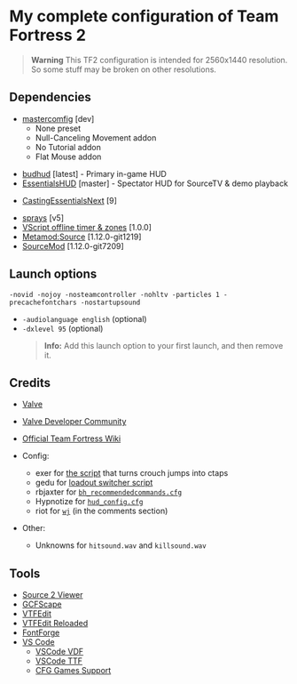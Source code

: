 # My complete configuration of Team Fortress 2

> **Warning**
> This TF2 configuration is intended for 2560x1440 resolution. So some stuff may be broken on other resolutions.

## Dependencies

- [mastercomfig](https://github.com/mastercomfig/mastercomfig) [dev]
  - None preset
  - Null-Canceling Movement addon
  - No Tutorial addon
  - Flat Mouse addon

<!-- -->

- [budhud](https://github.com/qkeitoe/budhud) [latest] - Primary in-game HUD
- [EssentialsHUD](https://github.com/CriticalFlaw/EssentialsHUD) [master] - Spectator HUD for SourceTV & demo playback

<!-- -->

- [CastingEssentialsNext](https://github.com/drunderscore/CastingEssentialsNext) [9]

<!-- -->

- [sprays](https://github.com/Elandi-rj/sprays) [v5]
- [VScript offline timer & zones](https://code.nullprop.sh/nullprop/vscript-timer) [1.0.0]
- [Metamod:Source](https://github.com/alliedmodders/metamod-source) [1.12.0-git1219]
- [SourceMod](https://github.com/alliedmodders/sourcemod) [1.12.0-git7209]

## Launch options

    -novid -nojoy -nosteamcontroller -nohltv -particles 1 -precachefontchars -nostartupsound

- `-audiolanguage english` (optional)
- `-dxlevel 95` (optional)
  > **Info:** Add this launch option to your first launch, and then remove it.

## Credits

- [Valve](https://www.valvesoftware.com/en/)

- [Valve Developer Community](https://developer.valvesoftware.com/wiki/Main_Page)

- [Official Team Fortress Wiki](https://wiki.teamfortress.com/wiki/Main_Page)

- Config:

  - exer for [the script](https://discord.com/channels/373855931169243146/373855931169243149/1372915987401408603) that turns crouch jumps into ctaps
  - gedu for [loadout switcher script](https://www.teamfortress.tv/post/882069/resupply-bind-for-different-loadouts)
  - rbjaxter for [`bh_recommendedcommands.cfg`](https://github.com/rbjaxter/budhud/blob/master/cfg/bh_recommendedcommands.cfg)
  - Hypnotize for [`hud_config.cfg`](https://github.com/Hypnootize/hypnotizehud/blob/master/resource/dev/hud_config.cfg)
  - riot for [`wj`](https://www.youtube.com/watch?v=LBmxSPiP3To) (in the comments section)

- Other:

  - Unknowns for `hitsound.wav` and `killsound.wav`

## Tools

- [Source 2 Viewer](https://github.com/ValveResourceFormat/ValveResourceFormat)
- [GCFScape](https://developer.valvesoftware.com/wiki/Ru/GCFScape)
- [VTFEdit](https://developer.valvesoftware.com/wiki/VTFEdit)
- [VTFEdit Reloaded](https://github.com/Sky-rym/VTFEdit-Reloaded)
- [FontForge](https://fontforge.org/en-US/)
- [VS Code](https://code.visualstudio.com/)
  - [VSCode VDF](https://github.com/cooolbros/vscode-vdf)
  - [VSCode TTF](https://github.com/cooolbros/vscode-ttf)
  - [CFG Games Support](https://github.com/joelcancela/VSCode-cfg-support)
